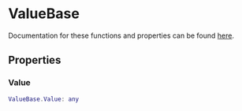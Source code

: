 # ValueBase

Documentation for these functions and properties can be found [here](https://create.roblox.com/docs/reference/engine/classes/ValueBase).

## Properties

### Value

```lua
ValueBase.Value: any
```
